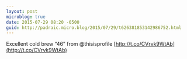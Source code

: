 ```yaml
---
layout: post
microblog: true
date: 2015-07-29 08:20 -0500
guid: http://padraic.micro.blog/2015/07/29/t626381853142986752.html
---
```

Excellent cold brew “46” from @thisisprofile [http://t.co/CVrvk9WtAb](http://t.co/CVrvk9WtAb)
